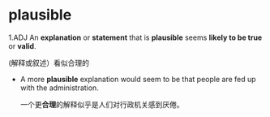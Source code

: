 # plausible

1.ADJ An **explanation** or **statement** that is **plausible** seems **likely to be true** or **valid**.

(解释或叙述）看似合理的

- A more **plausible** explanation would seem to be that people are fed up with the administration.

  一个更**合理**的解释似乎是人们对行政机关感到厌倦。